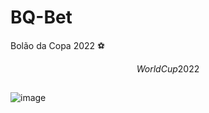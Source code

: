 # BQ-Bet
Bolão da Copa 2022 ⚽

$$World Cup 2022$$ 

##

![image](https://user-images.githubusercontent.com/91293805/219495367-d2d43de0-a824-4081-89f1-a454843f233e.png)

